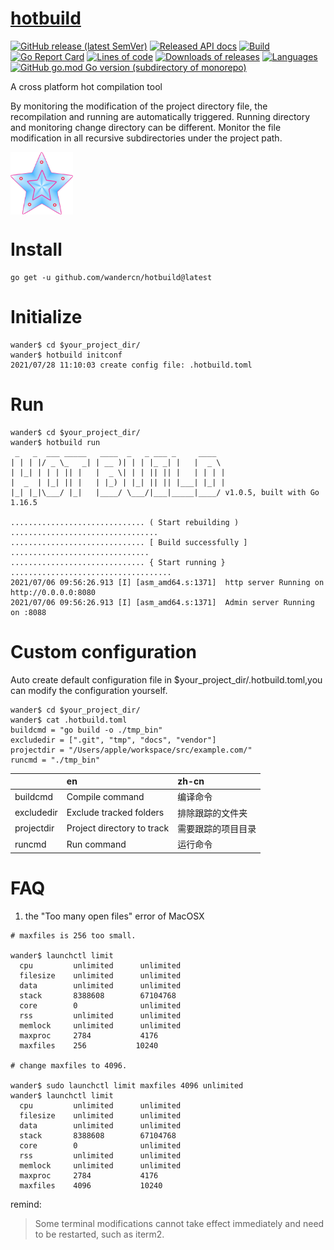 # [hotbuild](https://hotbuild.ffactory.org)

[![GitHub release (latest SemVer)](https://img.shields.io/github/v/release/wandercn/hotbuild?color=peru)](https://github.com/wandercn/hotbuild/releases/latest)
[![Released API docs](https://img.shields.io/badge/go-reference-blue?logo=go&logoColor=white)](github.com/wandercn/hotbuild)
[![Build](https://img.shields.io/github/actions/workflow/status/wandercn/hotbuild/.github/workflows/go.yml?branch=master)](#)
[![Go Report Card](https://goreportcard.com/badge/github.com/wandercn/hotbuild?color=pink)](https://goreportcard.com/report/github.com/wandercn/hotbuild)
[![Lines of code](https://img.shields.io/tokei/lines/github/wandercn/hotbuild.svg?color=beige)](#)
[![Downloads of releases](https://img.shields.io/github/downloads/wandercn/hotbuild/total.svg?color=lavender)](https://github.com/wandercn/hotbuild/releases/latest)
[![Languages](https://img.shields.io/github/languages/top/wandercn/hotbuild.svg?color=yellow)](#)
[![GitHub go.mod Go version (subdirectory of monorepo)](https://img.shields.io/github/go-mod/go-version/wandercn/hotbuild)](#)

A cross platform hot compilation tool

By monitoring the modification of the project directory file, the recompilation and running are automatically triggered. Running directory and monitoring change directory can be different. Monitor the file modification in all recursive subdirectories under the project path.

<!-- ![hotbuild](./logo.jpg =100x100) -->
 <img src="./logo.jpg" width = "100" height = "100" alt="Hotbuild" align=center />

# Install

    go get -u github.com/wandercn/hotbuild@latest 

# Initialize
```
wander$ cd $your_project_dir/
wander$ hotbuild initconf
2021/07/28 11:10:03 create config file: .hotbuild.toml
```

# Run
```
wander$ cd $your_project_dir/
wander$ hotbuild run
 _   _  ___ _____   ____  _   _ ___ _     ____
| | | |/ _ \_   _| | __ )| | | |_ _| |   |  _ \
| |_| | | | || |   |  _ \| | | || || |   | | | |
|  _  | |_| || |   | |_) | |_| || || |___| |_| |
|_| |_|\___/ |_|   |____/ \___/|___|_____|____/ v1.0.5, built with Go 1.16.5

.............................. ( Start rebuilding ) .................................
.............................. [ Build successfully ] ...............................
.............................. { Start running } ....................................
2021/07/06 09:56:26.913 [I] [asm_amd64.s:1371]  http server Running on http://0.0.0.0:8080
2021/07/06 09:56:26.913 [I] [asm_amd64.s:1371]  Admin server Running on :8088
```
# Custom configuration

Auto create default configuration file  in $your_project_dir/.hotbuild.toml,you can modify the configuration yourself.

```
wander$ cd $your_project_dir/
wander$ cat .hotbuild.toml
buildcmd = "go build -o ./tmp_bin"
excludedir = [".git", "tmp", "docs", "vendor"]
projectdir = "/Users/apple/workspace/src/example.com/"
runcmd = "./tmp_bin"

```
|           | en                           |         zh-cn          |
|:-----     |:-----                      |:-----            |
|buildcmd   | Compile command            |编译命令          |
|excludedir | Exclude tracked folders    |排除跟踪的文件夹  |
|projectdir | Project directory to track |需要跟踪的项目目录|
|runcmd     | Run command                |运行命令          |

# FAQ
1. the "Too many open files" error of MacOSX
   
  ```
# maxfiles is 256 too small.

wander$ launchctl limit
	cpu         unlimited      unlimited
	filesize    unlimited      unlimited
	data        unlimited      unlimited
	stack       8388608        67104768
	core        0              unlimited
	rss         unlimited      unlimited
	memlock     unlimited      unlimited
	maxproc     2784           4176
	maxfiles    256           10240

# change maxfiles to 4096.

wander$ sudo launchctl limit maxfiles 4096 unlimited
wander$ launchctl limit
	cpu         unlimited      unlimited
	filesize    unlimited      unlimited
	data        unlimited      unlimited
	stack       8388608        67104768
	core        0              unlimited
	rss         unlimited      unlimited
	memlock     unlimited      unlimited
	maxproc     2784           4176
	maxfiles    4096           10240

  ```
remind:
> Some terminal modifications cannot take effect immediately and need to be restarted, such as iterm2.
